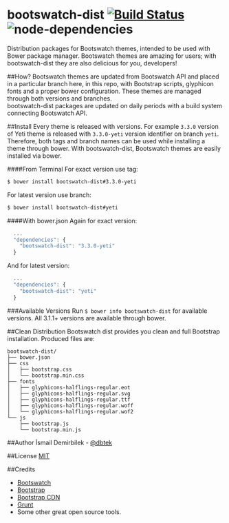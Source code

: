 bootswatch-dist [![Build Status](https://travis-ci.org/dbtek/bootswatch-dist.svg?branch=master)](https://travis-ci.org/dbtek/bootswatch-dist) ![node-dependencies](https://david-dm.org/dbtek/bootswatch-dist.png)
===============

Distribution packages for Bootswatch themes, intended to be used with Bower package manager. Bootswatch themes are amazing for users; with bootswatch-dist they are also delicious for you, developers!

##How?
Bootswatch themes are updated from Bootswatch API and placed in a particular branch here, in this repo, with Bootstrap scripts, glyphicon fonts and a proper bower configuration. These themes are managed through both versions and branches.  
bootswatch-dist packages are updated on daily periods with a build system connecting Bootswatch API.

##Install 
Every theme is released with versions. For example `3.3.0` version of Yeti theme is released with `3.3.0-yeti` version identifier on branch `yeti`. Therefore, both tags and branch names can be used while installing a theme through bower.
With bootswatch-dist, Bootswatch themes are easily installed via bower.

####From Terminal
For exact version use tag:
```bash
$ bower install bootswatch-dist#3.3.0-yeti
```

For latest version use branch:
```bash
$ bower install bootswatch-dist#yeti
```

####With bower.json
Again for exact version:
```js
  ...
  "dependencies": {
    "bootswatch-dist": "3.3.0-yeti"
  }
```
And for latest version:
```js
  ...
  "dependencies": {
    "bootswatch-dist": "yeti"
  }
```

###Available Versions
Run `$ bower info bootswatch-dist` for available versions. All 3.1.1+ versions are available through bower.


##Clean Distribution
Bootswatch dist provides you clean and full Bootstrap installation. Produced files are:

```
bootswatch-dist/
├── bower.json
├── css
│   ├── bootstrap.css
│   └── bootstrap.min.css
├── fonts
│   ├── glyphicons-halflings-regular.eot
│   ├── glyphicons-halflings-regular.svg
│   ├── glyphicons-halflings-regular.ttf
│   ├── glyphicons-halflings-regular.woff
│   └── glyphicons-halflings-regular.wof2
└── js
    ├── bootstrap.js
    └── bootstrap.min.js
```

##Author
İsmail Demirbilek - [@dbtek](http://twitter.com/dbtek)

##License
[MIT](http://opensource.org/licenses/MIT)

##Credits

- [Bootswatch](http://bootswatch.com)  
- [Bootstrap](http://getbootstrap.com)  
- [Bootstrap CDN](http://bootstrapcdn.com)  
- [Grunt](http://gruntjs.com/)
- Some other great open source tools.

